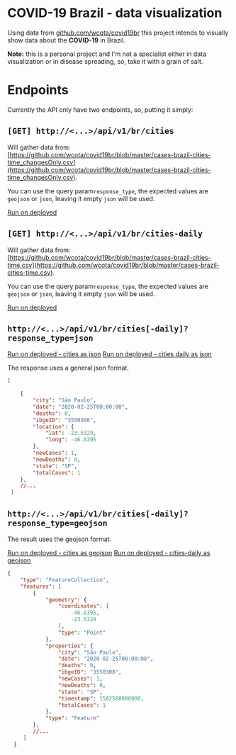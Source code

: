 # COVID-19 Brazil - data visualization

Using data from [github.com/wcota/covid19br](https://github.com/wcota/covid19br) this project intends to visually show data about the **COVID-19**  in Brazil.

**Note:** this is a personal project  and I'm not a specialist either in data visualization or in disease spreading, so, take it with a grain of salt.


# Endpoints

Currently the API only have two endpoints, so, putting it simply:


## `[GET] http://<...>/api/v1/br/cities`

Will gather data from: [https://github.com/wcota/covid19br/blob/master/cases-brazil-cities-time_changesOnly.csv](https://github.com/wcota/covid19br/blob/master/cases-brazil-cities-time_changesOnly.csv).

You can use the query param`response_type`, the expected values are `geojson` or `json`, leaving it empty `json` will be used.

[Run on deployed](https://cvid19-back.herokuapp.com/api/v1/br/cities)


## `[GET] http://<...>/api/v1/br/cities-daily`

Will gather data from: [https://github.com/wcota/covid19br/blob/master/cases-brazil-cities-time.csv](https://github.com/wcota/covid19br/blob/master/cases-brazil-cities-time.csv).

You can use the query param`response_type`, the expected values are `geojson` or `json`, leaving it empty `json` will be used.

[Run on deployed](https://cvid19-back.herokuapp.com/api/v1/br/cities-daily)


## `http://<...>/api/v1/br/cities[-daily]?response_type=json`

[Run on deployed - cities as json](https://cvid19-back.herokuapp.com/api/v1/br/cities?response_type=json)
[Run on deployed - cities daily as json](https://cvid19-back.herokuapp.com/api/v1/br/cities-daily?response_type=json)


The response uses a general json format.

```json
[

    {
        "city": "São Paulo",
        "date": "2020-02-25T00:00:00",
        "deaths": 0,
        "ibgeID": "3550308",
        "location": {
            "lat": -23.5329,
            "long": -46.6395
        },
        "newCases": 1,
        "newDeaths": 0,
        "state": "SP",
        "totalCases": 1
    },
    //...
 ]
```



## `http://<...>/api/v1/br/cities[-daily]?response_type=geojson`

The result uses the geojson format.

[Run on deployed - cities as geojson](https://cvid19-back.herokuapp.com/api/v1/br/cities?response_type=geojson)
[Run on deployed - cities-daily as geojson](https://cvid19-back.herokuapp.com/api/v1/br/cities-daily?response_type=geojson)

```json
{
    "type": "FeatureCollection",
    "features": [
        {
            "geometry": {
                "coordinates": [
                    -46.6395,
                    -23.5329
                ],
                "type": "Point"
            },
            "properties": {
                "city": "São Paulo",
                "date": "2020-02-25T00:00:00",
                "deaths": 0,
                "ibgeID": "3550308",
                "newCases": 1,
                "newDeaths": 0,
                "state": "SP",
                "timestamp": 1582588800000,
                "totalCases": 1
            },
            "type": "Feature"
        },
        //...
     ]
  }
```